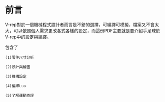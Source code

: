 前言
===
V-rep對於一個機械程式設計者而言是不錯的選擇，可編譯可模擬，檔案又不會太大，可以依照個人需求更改各式各樣的設定，而這份PDF主要就是要介紹手足球於V-rep中的設定與編譯。

包含了

    (1)零件尺寸分析
    
    (2)設計與繪圖
    
    (3)機構設定
    
    (4)編譯Lua
    
    (5)了解運動原理
    


